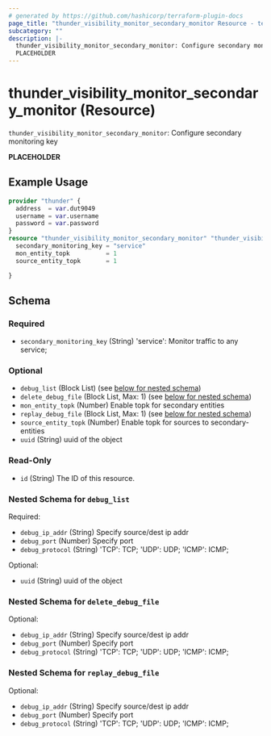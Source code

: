 ```yaml
---
# generated by https://github.com/hashicorp/terraform-plugin-docs
page_title: "thunder_visibility_monitor_secondary_monitor Resource - terraform-provider-thunder"
subcategory: ""
description: |-
  thunder_visibility_monitor_secondary_monitor: Configure secondary monitoring key
  PLACEHOLDER
---
```


# thunder_visibility_monitor_secondary_monitor (Resource)

`thunder_visibility_monitor_secondary_monitor`: Configure secondary monitoring key

__PLACEHOLDER__

## Example Usage

```terraform
provider "thunder" {
  address  = var.dut9049
  username = var.username
  password = var.password
}
resource "thunder_visibility_monitor_secondary_monitor" "thunder_visibility_monitor_secondary_monitor" {
  secondary_monitoring_key = "service"
  mon_entity_topk          = 1
  source_entity_topk       = 1

}
```

<!-- schema generated by tfplugindocs -->
## Schema

### Required

- `secondary_monitoring_key` (String) 'service': Monitor traffic to any service;

### Optional

- `debug_list` (Block List) (see [below for nested schema](#nestedblock--debug_list))
- `delete_debug_file` (Block List, Max: 1) (see [below for nested schema](#nestedblock--delete_debug_file))
- `mon_entity_topk` (Number) Enable topk for secondary entities
- `replay_debug_file` (Block List, Max: 1) (see [below for nested schema](#nestedblock--replay_debug_file))
- `source_entity_topk` (Number) Enable topk for sources to secondary-entities
- `uuid` (String) uuid of the object

### Read-Only

- `id` (String) The ID of this resource.

<a id="nestedblock--debug_list"></a>
### Nested Schema for `debug_list`

Required:

- `debug_ip_addr` (String) Specify source/dest ip addr
- `debug_port` (Number) Specify port
- `debug_protocol` (String) 'TCP': TCP; 'UDP': UDP; 'ICMP': ICMP;

Optional:

- `uuid` (String) uuid of the object


<a id="nestedblock--delete_debug_file"></a>
### Nested Schema for `delete_debug_file`

Optional:

- `debug_ip_addr` (String) Specify source/dest ip addr
- `debug_port` (Number) Specify port
- `debug_protocol` (String) 'TCP': TCP; 'UDP': UDP; 'ICMP': ICMP;


<a id="nestedblock--replay_debug_file"></a>
### Nested Schema for `replay_debug_file`

Optional:

- `debug_ip_addr` (String) Specify source/dest ip addr
- `debug_port` (Number) Specify port
- `debug_protocol` (String) 'TCP': TCP; 'UDP': UDP; 'ICMP': ICMP;


